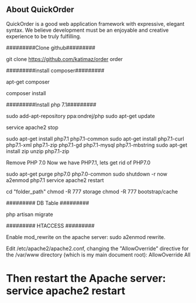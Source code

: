 ## About QuickOrder

QuickOrder is a good web application framework with expressive, elegant syntax. We believe development must be an enjoyable and creative experience to be truly fulfilling.

#########Clone github#########

git clone https://github.com/katimaz/order order

#########install composer#########

apt-get composer

composer install

#########Install php 7.1#########

sudo add-apt-repository ppa:ondrej/php
sudo apt-get update

service apache2 stop

sudo apt-get install php7.1 php7.1-common
sudo apt-get install php7.1-curl php7.1-xml php7.1-zip php7.1-gd php7.1-mysql php7.1-mbstring
sudo apt-get install zip unzip php7.1-zip

Remove PHP 7.0
Now we have PHP7.1, lets get rid of PHP7.0

sudo apt-get purge php7.0 php7.0-common
sudo shutdown -r now
a2enmod php7.1
service apache2 restart

cd "folder_path"
chmod -R 777 storage
chmod -R 777 bootstrap/cache

######### DB Table #########

php artisan migrate

######### HTACCESS #########

Enable mod_rewrite on the apache server: sudo a2enmod rewrite.

Edit /etc/apache2/apache2.conf, changing the "AllowOverride" directive for the /var/www directory (which is my main document root): AllowOverride All

Then restart the Apache server: service apache2 restart
=======

